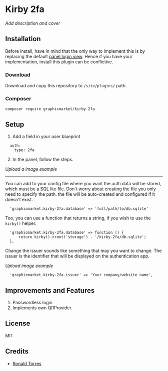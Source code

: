 # Kirby 2fa
*Add description and cover*
## Installation

Before install, have in mind that the only way to implement this is by replacing the default [panel login view](https://getkirby.com/docs/reference/plugins/extensions/panel-login). Hence if you have your implementation, install this plugin can be conflictive.

### Download

Download and copy this repository to `/site/plugins/` path.

### Composer

```
composer require graphicmarket/kirby-2fa
```

## Setup

1. Add a field in your user blueprint
  ```
    auth:
      type: 2fa
  ```

2. In the panel, follow the steps.

*Upload a image example*

****

You can add to your config file where you want the auth data will be stored, which must be a SQL lite file. Don't worry about creating the file you only need to specify the path. the file will be auto-created and configured if it doesn't exist.

```
  'graphicmarket.kirby-2fa.database' => 'full/path/to/db.sqlite'
```

Too, you can use a function that returns a string, if you wish to use the `kirby()` helper.

```
  'graphicmarket.kirby-2fa.database' => function () {
      return kirby()->root('storage') . '/kirby-2fa/db.sqlite';
  },
```

Change the issuer sounds like something that may you want to change. The issuer is the identifier that will be displayed on the authentication app.

*Upload image example*

```
  'graphicmarket.kirby-2fa.issuer' => 'Your company/website name',
```


## Improvements and Features

1. Passwordless login
2. Implements own QRProvider.

## License

MIT

## Credits

- [Ronald Torres](https://github.com/rtorresn10)
